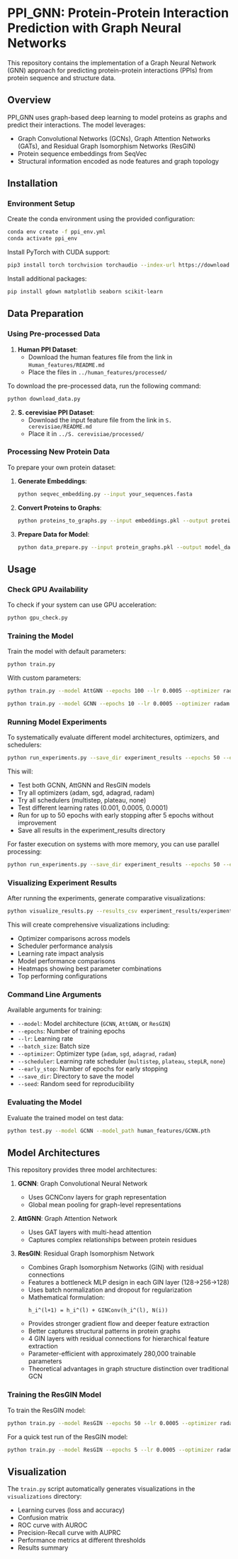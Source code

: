 # PPI_GNN: Protein-Protein Interaction Prediction with Graph Neural Networks

This repository contains the implementation of a Graph Neural Network (GNN) approach for predicting protein-protein interactions (PPIs) from protein sequence and structure data.

## Overview

PPI_GNN uses graph-based deep learning to model proteins as graphs and predict their interactions. The model leverages:

- Graph Convolutional Networks (GCNs), Graph Attention Networks (GATs), and Residual Graph Isomorphism Networks (ResGIN)
- Protein sequence embeddings from SeqVec
- Structural information encoded as node features and graph topology

## Installation

### Environment Setup

Create the conda environment using the provided configuration:

```bash
conda env create -f ppi_env.yml
conda activate ppi_env
```

Install PyTorch with CUDA support:

```bash
pip3 install torch torchvision torchaudio --index-url https://download.pytorch.org/whl/cu118
```

Install additional packages:

```bash
pip install gdown matplotlib seaborn scikit-learn 
```


## Data Preparation

### Using Pre-processed Data

1. **Human PPI Dataset**:
   - Download the human features file from the link in `Human_features/README.md`
   - Place the files in `../human_features/processed/`

To download the pre-processed data, run the following command:

```python
python download_data.py
```   


2. **S. cerevisiae PPI Dataset**:
   - Download the input feature file from the link in `S. cerevisiae/README.md`
   - Place it in `../S. cerevisiae/processed/`

### Processing New Protein Data

To prepare your own protein dataset:

1. **Generate Embeddings**:
   ```bash
   python seqvec_embedding.py --input your_sequences.fasta
   ```

2. **Convert Proteins to Graphs**:
   ```bash
   python proteins_to_graphs.py --input embeddings.pkl --output protein_graphs.pkl
   ```

3. **Prepare Data for Model**:
   ```bash
   python data_prepare.py --input protein_graphs.pkl --output model_data.pt
   ```

## Usage

### Check GPU Availability

To check if your system can use GPU acceleration:

```bash
python gpu_check.py
```

### Training the Model

Train the model with default parameters:

```bash
python train.py
```

With custom parameters:

```bash
python train.py --model AttGNN --epochs 100 --lr 0.0005 --optimizer radam --scheduler plateau --early_stop 10 --save_dir visualizations
```

```bash
python train.py --model GCNN --epochs 10 --lr 0.0005 --optimizer radam --scheduler plateau --early_stop 2 --save_dir report
```

### Running Model Experiments

To systematically evaluate different model architectures, optimizers, and schedulers:

```bash
python run_experiments.py --save_dir experiment_results --epochs 50 --early_stop 5
```

This will:
- Test both GCNN, AttGNN and ResGIN models
- Try all optimizers (adam, sgd, adagrad, radam)
- Try all schedulers (multistep, plateau, none)
- Test different learning rates (0.001, 0.0005, 0.0001)
- Run for up to 50 epochs with early stopping after 5 epochs without improvement
- Save all results in the experiment_results directory

For faster execution on systems with more memory, you can use parallel processing:

```bash
python run_experiments.py --save_dir experiment_results --epochs 50 --early_stop 5 --parallel
```

### Visualizing Experiment Results

After running the experiments, generate comparative visualizations:

```bash
python visualize_results.py --results_csv experiment_results/experiment_results.csv --output_dir experiment_results/visualizations
```

This will create comprehensive visualizations including:
- Optimizer comparisons across models
- Scheduler performance analysis
- Learning rate impact analysis
- Model performance comparisons
- Heatmaps showing best parameter combinations
- Top performing configurations

### Command Line Arguments

Available arguments for training:
- `--model`: Model architecture (`GCNN`, `AttGNN`, or `ResGIN`)
- `--epochs`: Number of training epochs
- `--lr`: Learning rate
- `--batch_size`: Batch size
- `--optimizer`: Optimizer type (`adam`, `sgd`, `adagrad`, `radam`)
- `--scheduler`: Learning rate scheduler (`multistep`, `plateau`, `stepLR`, `none`)
- `--early_stop`: Number of epochs for early stopping
- `--save_dir`: Directory to save the model
- `--seed`: Random seed for reproducibility

### Evaluating the Model

Evaluate the trained model on test data:

```bash
python test.py --model GCNN --model_path human_features/GCNN.pth
```

## Model Architectures

This repository provides three model architectures:

1. **GCNN**: Graph Convolutional Neural Network
   - Uses GCNConv layers for graph representation
   - Global mean pooling for graph-level representations

2. **AttGNN**: Graph Attention Network
   - Uses GAT layers with multi-head attention
   - Captures complex relationships between protein residues

3. **ResGIN**: Residual Graph Isomorphism Network
   - Combines Graph Isomorphism Networks (GIN) with residual connections
   - Features a bottleneck MLP design in each GIN layer (128→256→128)
   - Uses batch normalization and dropout for regularization
   - Mathematical formulation:
     ```
     h_i^(l+1) = h_i^(l) + GINConv(h_i^(l), N(i))
     ```
   - Provides stronger gradient flow and deeper feature extraction
   - Better captures structural patterns in protein graphs
   - 4 GIN layers with residual connections for hierarchical feature extraction
   - Parameter-efficient with approximately 280,000 trainable parameters
   - Theoretical advantages in graph structure distinction over traditional GCN

### Training the ResGIN Model

To train the ResGIN model:

```bash
python train.py --model ResGIN --epochs 50 --lr 0.0005 --optimizer radam --scheduler plateau --early_stop 5 --save_dir resgin_results
```

For a quick test run of the ResGIN model:

```bash
python train.py --model ResGIN --epochs 5 --lr 0.0005 --optimizer radam --scheduler plateau --early_stop 3 --save_dir resgin_test
```

## Visualization

The `train.py` script automatically generates visualizations in the `visualizations` directory:
- Learning curves (loss and accuracy)
- Confusion matrix
- ROC curve with AUROC
- Precision-Recall curve with AUPRC
- Performance metrics at different thresholds
- Results summary

<!-- ## Citation

If you use this code in your research, please cite:

```
@article{ppi_gnn,
  title={PPI_GNN: Predicting Protein-Protein Interactions using Graph Neural Networks},
  author={Author1 and Author2},
  journal={Journal Name},
  year={20XX}
}
```

## License

This project is licensed under the MIT License - see the LICENSE file for details. -->